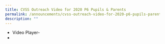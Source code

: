 ```yaml
---
title: CVSS Outreach Video for 2020 P6 Pupils & Parents
permalink: /announcements/cvss-outreach-video-for-2020-p6-pupils-parents
description: ""
---
```

- Video Player-
- 